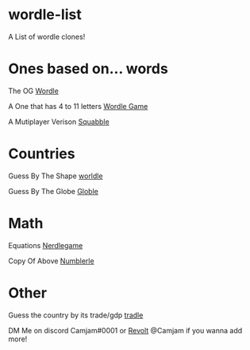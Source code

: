 # wordle-list
A List of wordle clones!

# Ones based on... words

The OG [Wordle](www.nytimes.com/games/wordle/index.html)

A One that has 4 to 11 letters [Wordle Game](https://wordlegame.org/?random=1)

A Mutiplayer Verison [Squabble](https://squabble.me)

# Countries

Guess By The Shape [worldle](https://worldle.teuteuf.fr)

Guess By The Globe [Globle](https://globle-game.com)

# Math

Equations [Nerdlegame](https://nerdlegame.com)

Copy Of Above [Numblerle](https://numberle.org)

# Other

Guess the country by its trade/gdp [tradle](https://nerdlegame.com)

DM Me on discord Camjam#0001 or [Revolt](https://revolt.chat) @Camjam if you wanna add more!

